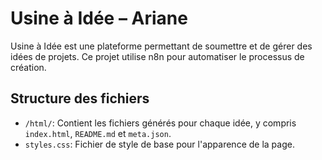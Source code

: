 # Usine à Idée – Ariane

Usine à Idée est une plateforme permettant de soumettre et de gérer des idées de projets. Ce projet utilise n8n pour automatiser le processus de création.

## Structure des fichiers
- `/html/`: Contient les fichiers générés pour chaque idée, y compris `index.html`, `README.md` et `meta.json`.
- `styles.css`: Fichier de style de base pour l'apparence de la page.